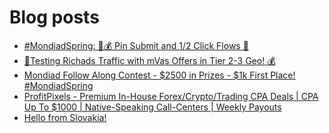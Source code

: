# Blog posts
<!-- BLOG-POST-LIST:START -->
- [#MondiadSpring: 💸💰 Pin Submit and 1/2 Click Flows 🚀](https://afflift.com/f/threads/mondiadspring-%F0%9F%92%B8%F0%9F%92%B0-pin-submit-and-1-2-click-flows-%F0%9F%9A%80.10455/)
- [🔬Testing Richads Traffic with mVas Offers in Tier 2-3 Geo! 💰](https://afflift.com/f/threads/%F0%9F%94%ACtesting-richads-traffic-with-mvas-offers-in-tier-2-3-geo-%F0%9F%92%B0.10420/)
- [Mondiad Follow Along Contest - $2500 in Prizes - $1k First Place! #MondiadSpring](https://afflift.com/f/threads/mondiad-follow-along-contest-2500-in-prizes-1k-first-place-mondiadspring.10445/)
- [ProfitPixels - Premium In-House Forex/Crypto/Trading CPA Deals | CPA Up To $1000 | Native-Speaking Call-Centers | Weekly Payouts](https://afflift.com/f/threads/profitpixels-premium-in-house-forex-crypto-trading-cpa-deals-cpa-up-to-1000-native-speaking-call-centers-weekly-payouts.5582/)
- [Hello from Slovakia!](https://afflift.com/f/threads/hello-from-slovakia.10449/)
<!-- BLOG-POST-LIST:END -->
